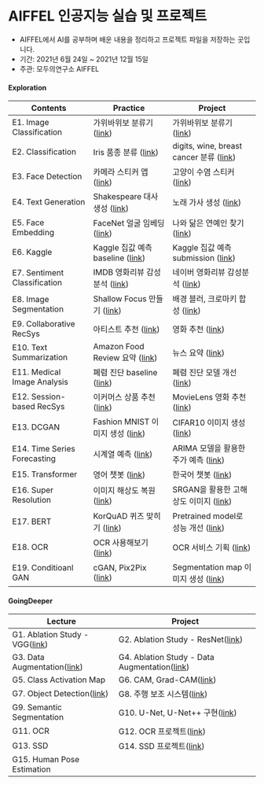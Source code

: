 # AIFFEL 인공지능 실습 및 프로젝트
- AIFFEL에서 AI를 공부하며 배운 내용을 정리하고 프로젝트 파일을 저장하는 곳입니다.
- 기간: 2021년 6월 24일 ~ 2021년 12월 15일
- 주관: 모두의연구소 AIFFEL


#### Exploration
Contents|Practice|Project
--------|--------|-------
E1. Image Classification| 가위바위보 분류기 ([link](https://github.com/Woodywarhol9/aiffel/blob/main/Exploration/practice/%5BE1%5Drock_paper_scissors.ipynb))| 가위바위보 분류기 ([link](https://github.com/Woodywarhol9/aiffel/blob/main/Exploration/project/%5BE1%5D%20rock_paper_scissors_classifier_66%25.ipynb))
E2. Classification| Iris 품종 분류 ([link](https://github.com/Woodywarhol9/aiffel/blob/main/Exploration/practice/%5BE2%5Diris.ipynb))| digits, wine, breast cancer 분류 ([link](https://github.com/Woodywarhol9/aiffel/tree/main/Exploration/project/%5BE2%5Dclassificiation))
E3. Face Detection| 카메라 스티커 앱 ([link](https://github.com/Woodywarhol9/aiffel/blob/main/Exploration/practice/%5BE3%5Dcamera_sticker.ipynb))| 고양이 수염 스티커 ([link](https://github.com/Woodywarhol9/aiffel/blob/main/Exploration/project/%5BE3%5D%20kitty_sticker.ipynb))
E4. Text Generation| Shakespeare 대사 생성 ([link](https://github.com/Woodywarhol9/aiffel/blob/main/Exploration/practice/%5BE4%5Dtext_generation.ipynb))| 노래 가사 생성 ([link](https://github.com/Woodywarhol9/aiffel/blob/main/Exploration/project/%5BE4%5Dlyric_maker.ipynb))
E5. Face Embedding| FaceNet 얼굴 임베딩 ([link](https://github.com/Woodywarhol9/aiffel/blob/main/Exploration/practice/%5BE5%5Dface_embedding.ipynb))| 나와 닮은 연예인 찾기 ([link](https://github.com/Woodywarhol9/aiffel/blob/main/Exploration/project/%5BE5%5Dface_embedding_pjt.ipynb))
E6. Kaggle| Kaggle 집값 예측 baseline ([link](https://github.com/Woodywarhol9/aiffel/blob/main/Exploration/practice/%5BE6%5Dkaggle_exploration.ipynb))| Kaggle 집값 예측 submission ([link](https://github.com/Woodywarhol9/aiffel/blob/main/Exploration/project/%5BE6%5Dkaggle_pjt.ipynb))
E7. Sentiment Classification| IMDB 영화리뷰 감성분석 ([link](https://github.com/Woodywarhol9/aiffel/blob/main/Exploration/practice/%5BE7%5Dsentiment_classification_imdb.ipynb))| 네이버 영화리뷰 감성분석 ([link](https://github.com/Woodywarhol9/aiffel/blob/main/Exploration/project/%5BE7%5Dsentiment_classification_naver.ipynb))
E8. Image Segmentation| Shallow Focus 만들기 ([link](https://github.com/Woodywarhol9/aiffel/blob/main/Exploration/practice/%5BE8%5Dimage_segmentation.ipynb))| 배경 블러, 크로마키 합성 ([link](https://github.com/Woodywarhol9/aiffel/blob/main/Exploration/project/%5BE8%5Dimage_segmentation_pjt.ipynb))
E9. Collaborative RecSys| 아티스트 추천 ([link](https://github.com/Woodywarhol9/aiffel/blob/main/Exploration/practice/%5BE9%5Dartist_recommendation.ipynb))| 영화 추천 ([link](https://github.com/Woodywarhol9/aiffel/blob/main/Exploration/project/%5BE9%5Dmovie_recommendation.ipynb))
E10. Text Summarization| Amazon Food Review 요약 ([link](https://github.com/Woodywarhol9/aiffel/blob/main/Exploration/practice/%5BE10%5Damazon_review_summary.ipynb))| 뉴스 요약 ([link](https://github.com/Woodywarhol9/aiffel/blob/main/Exploration/project/%5BE10%5Dnews_summarization.ipynb))
E11. Medical Image Analysis| 폐렴 진단 baseline ([link](https://github.com/Woodywarhol9/aiffel/blob/main/Exploration/practice/%5BE11%5Dpneumonia_detection.ipynb))| 폐렴 진단 모델 개선 ([link](https://github.com/Woodywarhol9/aiffel/blob/main/Exploration/project/%5BE11%5Dpneumonia_detection_pjt.ipynb))
E12. Session-based RecSys| 이커머스 상품 추천 ([link](https://github.com/Woodywarhol9/aiffel/blob/main/Exploration/practice/%5BE12%5Dsession_based_recommendation.ipynb))| MovieLens 영화 추천 ([link](https://github.com/Woodywarhol9/aiffel/blob/main/Exploration/project/%5BE12%5Dsession_based_recommendation_pjt.ipynb))
E13. DCGAN| Fashion MNIST 이미지 생성 ([link](https://github.com/Woodywarhol9/aiffel/blob/main/Exploration/practice/%5BE13%5Df-mnist_gan%20(2).ipynb))| CIFAR10 이미지 생성 ([link](https://github.com/Woodywarhol9/aiffel/blob/main/Exploration/project/%5BE13%5Dcifar10_gan.ipynb))
E14. Time Series Forecasting| 시계열 예측 ([link](https://github.com/Woodywarhol9/aiffel/blob/main/Exploration/practice/%5BE14%5Dtime_series_analysis.ipynb))| ARIMA 모델을 활용한 주가 예측 ([link](https://github.com/Woodywarhol9/aiffel/blob/main/Exploration/project/%5BE14%5Dstock_prediction_arima.ipynb))
E15. Transformer| 영어 챗봇 ([link](https://github.com/Woodywarhol9/aiffel/blob/main/Exploration/practice/%5BE15%5Dtransformer.ipynb))| 한국어 챗봇 ([link](https://github.com/Woodywarhol9/aiffel/blob/main/Exploration/project/%5BE15%5Dtransformer_kor.ipynb))
E16. Super Resolution| 이미지 해상도 복원 ([link](https://github.com/Woodywarhol9/aiffel/blob/main/Exploration/practice/%5BE16%5Dsuper_resolution.ipynb))| SRGAN을 활용한 고해상도 이미지 ([link](https://github.com/Woodywarhol9/aiffel/tree/main/Exploration/project/%5BE16%5Dsuper_resolution_pjt))
E17. BERT| KorQuAD 퀴즈 맞히기 ([link](https://github.com/Woodywarhol9/aiffel/blob/main/Exploration/practice/%5BE17%5DKorQuAD_challenge.ipynb))| Pretrained model로 성능 개선 ([link](https://github.com/Woodywarhol9/aiffel/blob/main/Exploration/project/%5BE17%5DKorQuAD_challenge_pjt.ipynb))
E18. OCR| OCR 사용해보기 ([link](https://github.com/Woodywarhol9/aiffel/blob/main/Exploration/practice/%5BE18%5Docr_recognition.ipynb))| OCR 서비스 기획 ([link](https://github.com/Woodywarhol9/aiffel/blob/main/Exploration/project/%5BE18%5Docr_recognition_pjt.ipynb))
E19. Conditioanl GAN| cGAN, Pix2Pix ([link](https://github.com/Woodywarhol9/aiffel/blob/main/Exploration/practice/%5BE19%5DcGAN%2C%20pix2pix.ipynb))| Segmentation map 이미지 생성 ([link](https://github.com/Woodywarhol9/aiffel/blob/main/Exploration/project/%5BE19%5DcGAN%2C%20pix2pix_pjt.ipynb))

#### GoingDeeper
|Lecture|Project
|--------|-------
G1. Ablation Study - VGG([link](https://github.com/Woodywarhol9/aiffel/blob/main/CV/%5BG1%5DVGG_ablation_study.ipynb))| G2. Ablation Study - ResNet([link](https://github.com/Woodywarhol9/aiffel/tree/main/CV/%5BG2%5DResNet_ablation_study))
G3. Data Augmentation([link](https://github.com/Woodywarhol9/aiffel/blob/main/CV/%5BG3%5Ddata_augmentation.ipynb))| G4. Ablation Study - Data Augmentation([link](https://github.com/Woodywarhol9/aiffel/tree/main/CV/%5BG4%5Ddata_augmentation_pjt))
G5. Class Activation Map| G6. CAM, Grad-CAM([link](https://github.com/Woodywarhol9/aiffel/blob/main/CV/%5BG6%5DCAM.ipynb))
G7. Object Detection([link](https://github.com/Woodywarhol9/aiffel/blob/main/CV/%5BG7%5Dobject_detection.ipynb))| G8. 주행 보조 시스템([link](https://github.com/Woodywarhol9/aiffel/blob/main/CV/%5BG8%5Dobject_detection_pjt.ipynb))
G9. Semantic Segmentation | G10. U-Net, U-Net++ 구현([link](https://github.com/Woodywarhol9/aiffel/tree/main/CV/%5BG10%5DUnet_augmentation))
G11. OCR | G12. OCR 프로젝트([link](https://github.com/Woodywarhol9/aiffel/blob/main/CV/%5BG12%5Docr_pjt.ipynb))
G13. SSD | G14. SSD 프로젝트([link](https://github.com/Woodywarhol9/aiffel/tree/main/CV/%5BG14%5Dssd_face_detection))
G15. Human Pose Estimation| 

